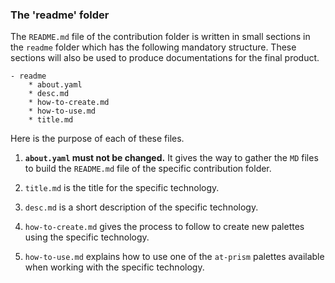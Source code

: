 ### The 'readme' folder

The `README.md` file of the contribution folder is written in small sections in the `readme` folder which has the following mandatory structure. These sections will also be used to produce documentations for the final product.

~~~
- readme
    * about.yaml
    * desc.md
    * how-to-create.md
    * how-to-use.md
    * title.md
~~~


Here is the purpose of each of these files.

  1. **`about.yaml` must not be changed.** It gives the way to gather the `MD` files to build the `README.md` file of the specific contribution folder.

  1. `title.md` is the title for the specific technology.

  1. `desc.md` is a short description of the specific technology.

  1. `how-to-create.md` gives the process to follow to create new palettes using the specific technology.

  1. `how-to-use.md` explains how to use one of the `at-prism` palettes available when working with the specific technology.
